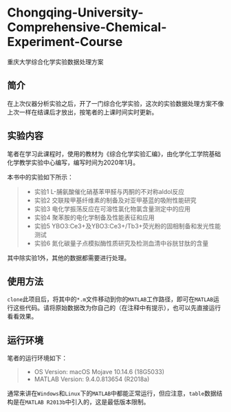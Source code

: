 # Chongqing-University-Comprehensive-Chemical-Experiment-Course

重庆大学综合化学实验数据处理方案

## 简介

在上次仪器分析实验之后，开了一门综合化学实验，这次的实验数据处理方案不像上次一样在结课后才放出，按笔者的上课时间实时更新。

## 实验内容

笔者在学习此课程时，使用的教材为《综合化学实验汇编》，由化学化工学院基础化学教学实验中心编写，编写时间为2020年1月。

本书中的实验如下所示：

> * 实验1 L-脯氨酸催化硝基苯甲醛与丙酮的不对称aldol反应
> * 实验2 交联羧甲基纤维素的制备及对亚甲基蓝的吸附性能研究
> * 实验3 电化学振荡反应在可溶性氯化物氯含量测定中的应用
> * 实验4 聚苯胺的电化学制备及性能表征和应用
> * 实验5 YBO3:Ce3+及YBO3:Ce3+/Tb3+荧光粉的固相制备和发光性能测试
> * 实验6 氮化碳量子点模拟酶性质研究及检测血清中谷胱甘肽的含量 

其中除实验1外，其他的数据都需要进行处理。

## 使用方法

`clone`此项目后，将其中的`*.m`文件移动到你的`MATLAB`工作路径，即可在`MATLAB`运行这些代码。请将原始数据改为你自己的（在注释中有提示），也可以先直接运行看看效果。

## 运行环境

笔者的运行环境如下：

> * OS Version: macOS Mojave 10.14.6 (18G5033)
> * MATLAB Version: 9.4.0.813654 (R2018a)

通常来讲在`Windows`和`Linux`下的`MATLAB`中都能正常运行，但应注意，`table`数据结构是在`MATLAB R2013b`中引入的，这是最低版本限制。
